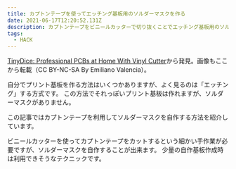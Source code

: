 ```yaml
---
title: カプトンテープを使ってエッチング基板用のソルダーマスクを作る
date: 2021-06-17T12:20:52.131Z
description: カプトンテープをビニールカッターで切り抜くことでエッチング基板用のソルダーマスクを自作する事例を紹介します。
tags:
  - HACK
---
```

[TinyDice: Professional PCBs at Home With Vinyl Cutter](https://www.instructables.com/TinyDice-Professional-PCBs-at-Home-With-Vinyl-Cutt/)から発見。画像もここから転載（CC BY-NC-SA By Emiliano Valencia）。

自分でプリント基板を作る方法はいくつかありますが、よく見るのは「エッチング」する方式です。
この方法でそれっぽいプリント基板は作れますが、ソルダーマスクがありません。

この記事ではカプトンテープを利用してソルダーマスクを自作する方法を紹介しています。

ビニールカッターを使ってカプトンテープをカットするという細かい手作業が必要ですが、ソルダーマスクを自作することが出来ます。
少量の自作基板作成時は利用できそうなテクニックです。

